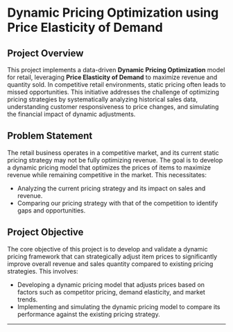 # Dynamic Pricing Optimization using Price Elasticity of Demand

## Project Overview

This project implements a data-driven **Dynamic Pricing Optimization** model for retail, leveraging **Price Elasticity of Demand** to maximize revenue and quantity sold. In competitive retail environments, static pricing often leads to missed opportunities. This initiative addresses the challenge of optimizing pricing strategies by systematically analyzing historical sales data, understanding customer responsiveness to price changes, and simulating the financial impact of dynamic adjustments.

## Problem Statement

The retail business operates in a competitive market, and its current static pricing strategy may not be fully optimizing revenue. The goal is to develop a dynamic pricing model that optimizes the prices of items to maximize revenue while remaining competitive in the market. This necessitates:

* Analyzing the current pricing strategy and its impact on sales and revenue.
* Comparing our pricing strategy with that of the competition to identify gaps and opportunities.

## Project Objective

The core objective of this project is to develop and validate a dynamic pricing framework that can strategically adjust item prices to significantly improve overall revenue and sales quantity compared to existing pricing strategies. This involves:

* Developing a dynamic pricing model that adjusts prices based on factors such as competitor pricing, demand elasticity, and market trends.
* Implementing and simulating the dynamic pricing model to compare its performance against the existing pricing strategy.

---
